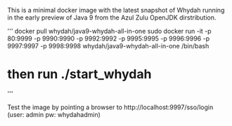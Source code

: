 This is a minimal docker image with the latest snapshot of Whydah running in the early preview of Java 9 from the Azul Zulu OpenJDK dirstribution.


'''
docker pull whydah/java9-whydah-all-in-one
sudo docker run -it -p 80:9999 -p 9990:9990 -p 9992:9992 -p 9995:9995 -p 9996:9996 -p 9997:9997 -p 9998:9998  whydah/java9-whydah-all-in-one /bin/bash
# then run ./start_whydah
'''


Test the image by pointing a browser to http://localhost:9997/sso/login   (user: admin  pw: whydahadmin)

